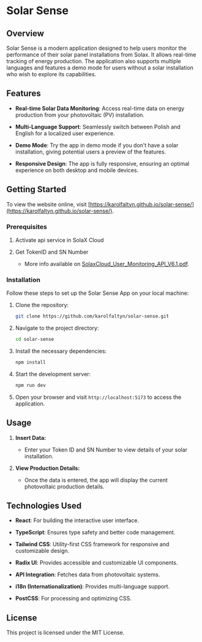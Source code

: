 # Solar Sense

## Overview

Solar Sense is a modern application designed to help users monitor the performance of their solar panel installations from Solax. It allows real-time tracking of energy production. The application also supports multiple languages and features a demo mode for users without a solar installation who wish to explore its capabilities.

## Features

-   **Real-time Solar Data Monitoring**: Access real-time data on energy production from your photovoltaic (PV) installation.

-   **Multi-Language Support**: Seamlessly switch between Polish and English for a localized user experience.

-   **Demo Mode**: Try the app in demo mode if you don’t have a solar installation, giving potential users a preview of the features.

-   **Responsive Design**: The app is fully responsive, ensuring an optimal experience on both desktop and mobile devices.

## Getting Started

To view the website online, visit [https://karolfaltyn.github.io/solar-sense/](https://karolfaltyn.github.io/solar-sense/).

### Prerequisites

1.  Activate api service in SolaX Cloud

2. Get TokenID and SN Number

     - More info available on [SolaxCloud_User_Monitoring_API_V6.1.pdf](https://www.solaxcloud.com/user_api/SolaxCloud_User_Monitoring_API_V6.1.pdf).


### Installation

Follow these steps to set up the Solar Sense App on your local machine:

1.  Clone the repository:
    
    ```bash
    git clone https://github.com/karolfaltyn/solar-sense.git
    ```
    
2.  Navigate to the project directory:
    
    ```bash
    cd solar-sense
	```    
3.  Install the necessary dependencies:
    
    ```bash
    npm install 
    ```
    
4.  Start the development server:
    
    ```bash
    npm run dev
    ```
5.  Open your browser and visit `http://localhost:5173` to access the application.

## Usage
1.  **Insert Data:**
     -   Enter your Token ID and SN Number to view details of your solar installation.
  
2.  **View Production Details:**
    
    -   Once the data is entered, the app will display the current photovoltaic production details.

## Technologies Used

-   **React**: For building the interactive user interface.

-   **TypeScript**: Ensures type safety and better code management.

-   **Tailwind CSS**: Utility-first CSS framework for responsive and customizable design.

-   **Radix UI**: Provides accessible and customizable UI components.

-   **API Integration**: Fetches data from photovoltaic systems.

-   **i18n (Internationalization)**: Provides multi-language support.

-   **PostCSS**: For processing and optimizing CSS.

## License

This project is licensed under the MIT License.
